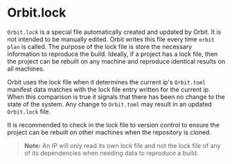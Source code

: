 # Orbit.lock

`Orbit.lock` is a special file automatically created and updated by Orbit. It is not intended to be manually edited. Orbit writes this file every time `orbit plan` is called. The purpose of the lock file is store the necessary information to reproduce the build. Ideally, if a project has a lock file, then the project can be rebuilt on any machine and reproduce identical results on all machines.

Orbit uses the lock file when it determines the current ip's `Orbit.toml` manifest data matches with the lock file entry written for the current ip. When this comparison is true it signals that there has been no change to the state of the system. Any change to `Orbit.toml` may result in an updated `Orbit.lock` file.

It is recommended to check in the lock file to version control to ensure the project can be rebuilt on other machines when the repository is cloned.

> __Note:__ An IP will only read its own lock file and not the lock file of any of its dependencies when needing data to reproduce a build.